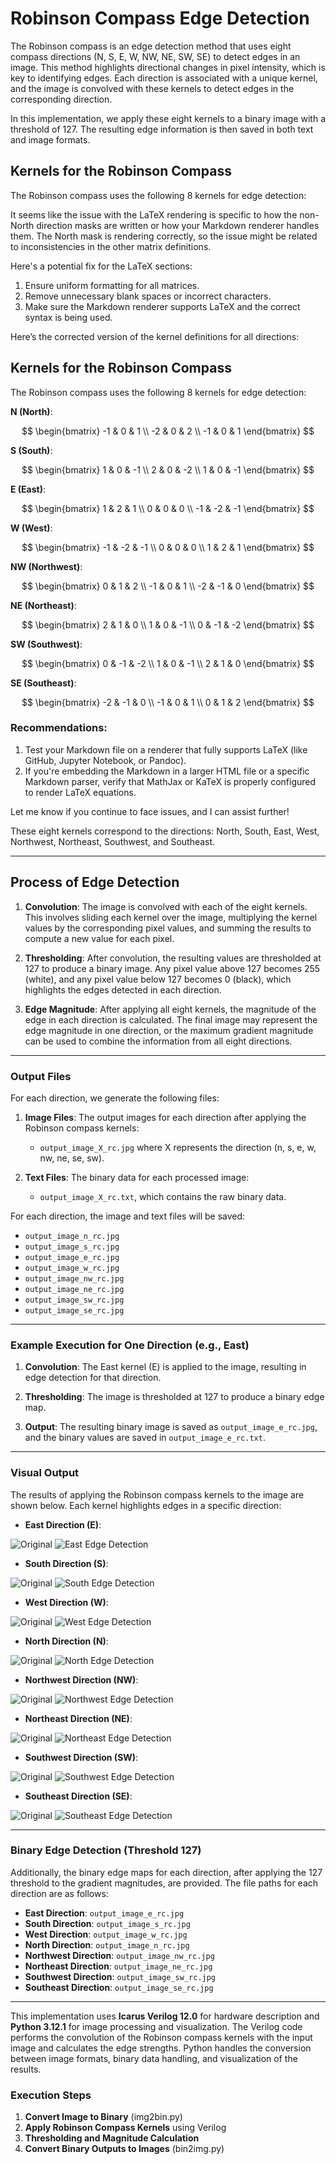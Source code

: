 # Robinson Compass Edge Detection

The Robinson compass is an edge detection method that uses eight compass directions (N, S, E, W, NW, NE, SW, SE) to detect edges in an image. This method highlights directional changes in pixel intensity, which is key to identifying edges. Each direction is associated with a unique kernel, and the image is convolved with these kernels to detect edges in the corresponding direction.

In this implementation, we apply these eight kernels to a binary image with a threshold of 127. The resulting edge information is then saved in both text and image formats.

## Kernels for the Robinson Compass

The Robinson compass uses the following 8 kernels for edge detection:



It seems like the issue with the LaTeX rendering is specific to how the non-North direction masks are written or how your Markdown renderer handles them. The North mask is rendering correctly, so the issue might be related to inconsistencies in the other matrix definitions.

Here's a potential fix for the LaTeX sections:

1. Ensure uniform formatting for all matrices.
2. Remove unnecessary blank spaces or incorrect characters.
3. Make sure the Markdown renderer supports LaTeX and the correct syntax is being used.

Here’s the corrected version of the kernel definitions for all directions:


## Kernels for the Robinson Compass

The Robinson compass uses the following 8 kernels for edge detection:

**N (North)**:

  $$
  \begin{bmatrix}
  -1 & 0 & 1 \\
  -2 & 0 & 2 \\
  -1 & 0 & 1
  \end{bmatrix}
  $$

**S (South)**:

  $$
  \begin{bmatrix}
  1 & 0 & -1 \\
  2 & 0 & -2 \\
  1 & 0 & -1
  \end{bmatrix}
  $$

**E (East)**:

  $$
  \begin{bmatrix}
  1 & 2 & 1 \\
  0 & 0 & 0 \\
  -1 & -2 & -1
  \end{bmatrix}
  $$

**W (West)**:

  $$
  \begin{bmatrix}
  -1 & -2 & -1 \\
  0 & 0 & 0 \\
  1 & 2 & 1
  \end{bmatrix}
  $$

**NW (Northwest)**:

  $$
  \begin{bmatrix}
  0 & 1 & 2 \\
  -1 & 0 & 1 \\
  -2 & -1 & 0
  \end{bmatrix}
  $$

**NE (Northeast)**:

  $$
  \begin{bmatrix}
  2 & 1 & 0 \\
  1 & 0 & -1 \\
  0 & -1 & -2
  \end{bmatrix}
  $$

**SW (Southwest)**:

  $$
  \begin{bmatrix}
  0 & -1 & -2 \\
  1 & 0 & -1 \\
  2 & 1 & 0
  \end{bmatrix}
  $$

**SE (Southeast)**:

  $$
  \begin{bmatrix}
  -2 & -1 & 0 \\
  -1 & 0 & 1 \\
  0 & 1 & 2
  \end{bmatrix}
  $$



### Recommendations:

1. Test your Markdown file on a renderer that fully supports LaTeX (like GitHub, Jupyter Notebook, or Pandoc).
2. If you're embedding the Markdown in a larger HTML file or a specific Markdown parser, verify that MathJax or KaTeX is properly configured to render LaTeX equations.

Let me know if you continue to face issues, and I can assist further!


These eight kernels correspond to the directions: North, South, East, West, Northwest, Northeast, Southwest, and Southeast.

---

## Process of Edge Detection

1. **Convolution**: The image is convolved with each of the eight kernels. This involves sliding each kernel over the image, multiplying the kernel values by the corresponding pixel values, and summing the results to compute a new value for each pixel.

2. **Thresholding**: After convolution, the resulting values are thresholded at 127 to produce a binary image. Any pixel value above 127 becomes 255 (white), and any pixel value below 127 becomes 0 (black), which highlights the edges detected in each direction.

3. **Edge Magnitude**: After applying all eight kernels, the magnitude of the edge in each direction is calculated. The final image may represent the edge magnitude in one direction, or the maximum gradient magnitude can be used to combine the information from all eight directions.

---

### Output Files

For each direction, we generate the following files:

1. **Image Files**: The output images for each direction after applying the Robinson compass kernels:
   - `output_image_X_rc.jpg` where X represents the direction (n, s, e, w, nw, ne, se, sw).

2. **Text Files**: The binary data for each processed image:
   - `output_image_X_rc.txt`, which contains the raw binary data.

For each direction, the image and text files will be saved:

- `output_image_n_rc.jpg`
- `output_image_s_rc.jpg`
- `output_image_e_rc.jpg`
- `output_image_w_rc.jpg`
- `output_image_nw_rc.jpg`
- `output_image_ne_rc.jpg`
- `output_image_sw_rc.jpg`
- `output_image_se_rc.jpg`

---

### Example Execution for One Direction (e.g., East)

1. **Convolution**: The East kernel (E) is applied to the image, resulting in edge detection for that direction.

2. **Thresholding**: The image is thresholded at 127 to produce a binary edge map.

3. **Output**: The resulting binary image is saved as `output_image_e_rc.jpg`, and the binary values are saved in `output_image_e_rc.txt`.

---

### Visual Output

The results of applying the Robinson compass kernels to the image are shown below. Each kernel highlights edges in a specific direction:

- **East Direction (E)**:

![Original](input_image.jpg) ![East Edge Detection](output_image_e_rc.jpg)

- **South Direction (S)**:

![Original](input_image.jpg) ![South Edge Detection](output_image_s_rc.jpg)

- **West Direction (W)**:

![Original](input_image.jpg) ![West Edge Detection](output_image_w_rc.jpg)

- **North Direction (N)**:

![Original](input_image.jpg) ![North Edge Detection](output_image_n_rc.jpg)

- **Northwest Direction (NW)**:

![Original](input_image.jpg) ![Northwest Edge Detection](output_image_nw_rc.jpg)

- **Northeast Direction (NE)**:

![Original](input_image.jpg) ![Northeast Edge Detection](output_image_ne_rc.jpg)

- **Southwest Direction (SW)**:

![Original](input_image.jpg) ![Southwest Edge Detection](output_image_sw_rc.jpg)

- **Southeast Direction (SE)**:

![Original](input_image.jpg) ![Southeast Edge Detection](output_image_se_rc.jpg)

---

### Binary Edge Detection (Threshold 127)

Additionally, the binary edge maps for each direction, after applying the 127 threshold to the gradient magnitudes, are provided. The file paths for each direction are as follows:

- **East Direction**: `output_image_e_rc.jpg`  
- **South Direction**: `output_image_s_rc.jpg`  
- **West Direction**: `output_image_w_rc.jpg`  
- **North Direction**: `output_image_n_rc.jpg`  
- **Northwest Direction**: `output_image_nw_rc.jpg`  
- **Northeast Direction**: `output_image_ne_rc.jpg`  
- **Southwest Direction**: `output_image_sw_rc.jpg`  
- **Southeast Direction**: `output_image_se_rc.jpg`

---

This implementation uses **Icarus Verilog 12.0** for hardware description and **Python 3.12.1** for image processing and visualization. The Verilog code performs the convolution of the Robinson compass kernels with the input image and calculates the edge strengths. Python handles the conversion between image formats, binary data handling, and visualization of the results.

### Execution Steps

1. **Convert Image to Binary** (img2bin.py)
2. **Apply Robinson Compass Kernels** using Verilog
3. **Thresholding and Magnitude Calculation** 
4. **Convert Binary Outputs to Images** (bin2img.py)

